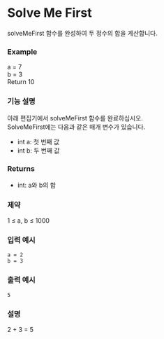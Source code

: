 # Solve Me First
solveMeFirst 함수를 완성하여 두 정수의 합을 계산합니다.

### Example
a = 7  
b = 3  
Return 10

### 기능 설명
아래 편집기에서 solveMeFirst 함수를 완료하십시오.  
SolveMeFirst에는 다음과 같은 매개 변수가 있습니다.
* int a: 첫 번째 값
* int b: 두 번째 값

### Returns
- int: a와 b의 합

### 제약
1 ≤ a, b ≤ 1000

### 입력 예시
```
a = 2
b = 3
```

### 출력 예시
```
5
```

### 설명
2 + 3 = 5